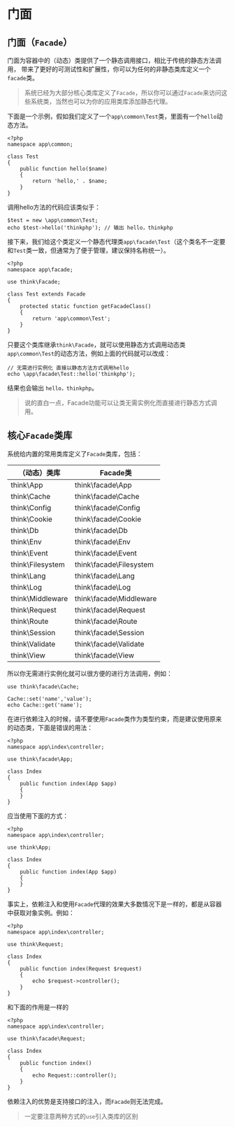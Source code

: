 # 门面

## 门面（`Facade`）

门面为容器中的（动态）类提供了一个静态调用接口，相比于传统的静态方法调用， 带来了更好的可测试性和扩展性，你可以为任何的非静态类库定义一个`facade`类。

> 系统已经为大部分核心类库定义了`Facade`，所以你可以通过`Facade`来访问这些系统类，当然也可以为你的应用类库添加静态代理。

下面是一个示例，假如我们定义了一个`app\common\Test`类，里面有一个`hello`动态方法。

```
<?php
namespace app\common;

class Test
{
    public function hello($name)
    {
        return 'hello,' . $name;
    }
}
```

调用hello方法的代码应该类似于：

```
$test = new \app\common\Test;
echo $test->hello('thinkphp'); // 输出 hello，thinkphp
```

接下来，我们给这个类定义一个静态代理类`app\facade\Test`（这个类名不一定要和`Test`类一致，但通常为了便于管理，建议保持名称统一）。

```
<?php
namespace app\facade;

use think\Facade;

class Test extends Facade
{
    protected static function getFacadeClass()
    {
    	return 'app\common\Test';
    }
}
```

只要这个类库继承`think\Facade`，就可以使用静态方式调用动态类`app\common\Test`的动态方法，例如上面的代码就可以改成：

```
// 无需进行实例化 直接以静态方法方式调用hello
echo \app\facade\Test::hello('thinkphp');
```

结果也会输出 `hello，thinkphp`。

> 说的直白一点，Facade功能可以让类无需实例化而直接进行静态方式调用。

## 核心`Facade`类库

系统给内置的常用类库定义了`Facade`类库，包括：

|（动态）类库|Facade类|
|---|---|
|think\App|think\facade\App|
|think\Cache|think\facade\Cache|
|think\Config|think\facade\Config|
|think\Cookie|think\facade\Cookie|
|think\Db|think\facade\Db|
|think\Env|think\facade\Env|
|think\Event|think\facade\Event|
|think\Filesystem|think\facade\Filesystem|
|think\Lang|think\facade\Lang|
|think\Log|think\facade\Log|
|think\Middleware|think\facade\Middleware|
|think\Request|think\facade\Request|
|think\Route|think\facade\Route|
|think\Session|think\facade\Session|
|think\Validate|think\facade\Validate|
|think\View|think\facade\View|

所以你无需进行实例化就可以很方便的进行方法调用，例如：

```
use think\facade\Cache;

Cache::set('name','value');
echo Cache::get('name');
```

在进行依赖注入的时候，请不要使用`Facade`类作为类型约束，而是建议使用原来的动态类，下面是错误的用法：

```
<?php
namespace app\index\controller;

use think\facade\App;

class Index
{
    public function index(App $app)
    {
    }
}
```

应当使用下面的方式：

```
<?php
namespace app\index\controller;

use think\App;

class Index
{
    public function index(App $app)
    {
    }
}
```

事实上，依赖注入和使用`Facade`代理的效果大多数情况下是一样的，都是从容器中获取对象实例。例如：

```
<?php
namespace app\index\controller;

use think\Request;

class Index
{
    public function index(Request $request)
    {
        echo $request->controller();
    }
}
```

和下面的作用是一样的

```
<?php
namespace app\index\controller;

use think\facade\Request;

class Index
{
    public function index()
    {
        echo Request::controller();
    }
}
```

依赖注入的优势是支持接口的注入，而`Facade`则无法完成。

> 一定要注意两种方式的`use`引入类库的区别